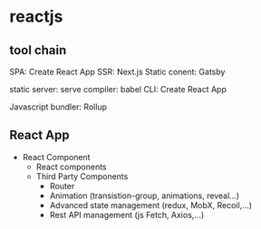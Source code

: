 # reactjs
## tool chain
  SPA: Create React App
  SSR: Next.js
  Static conent: Gatsby
  
  static server: serve
  compiler: babel
  CLI: Create React App
  
  Javascript bundler: Rollup
## React App
  - React Component
    + React components
    + Third Party Components
      + Router
      + Animation (transistion-group, animations, reveal...)
      + Advanced state management (redux, MobX, Recoil,...)
      + Rest API management (js Fetch, Axios,...)
      
 
